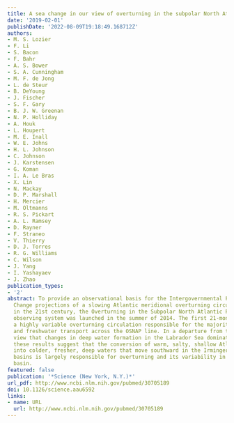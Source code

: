 ```yaml
---
title: A sea change in our view of overturning in the subpolar North Atlantic.
date: '2019-02-01'
publishDate: '2022-08-09T19:18:49.168712Z'
authors:
- M. S. Lozier
- F. Li
- S. Bacon
- F. Bahr
- A. S. Bower
- S. A. Cunningham
- M. F. de Jong
- L. de Steur
- B. DeYoung
- J. Fischer
- S. F. Gary
- B. J. W. Greenan
- N. P. Holliday
- A. Houk
- L. Houpert
- M. E. Inall
- W. E. Johns
- H. L. Johnson
- C. Johnson
- J. Karstensen
- G. Koman
- I. A. Le Bras
- X. Lin
- N. Mackay
- D. P. Marshall
- H. Mercier
- M. Oltmanns
- R. S. Pickart
- A. L. Ramsey
- D. Rayner
- F. Straneo
- V. Thierry
- D. J. Torres
- R. G. Williams
- C. Wilson
- J. Yang
- I. Yashayaev
- J. Zhao
publication_types:
- '2'
abstract: To provide an observational basis for the Intergovernmental Panel on Climate
  Change projections of a slowing Atlantic meridional overturning circulation (MOC)
  in the 21st century, the Overturning in the Subpolar North Atlantic Program (OSNAP)
  observing system was launched in the summer of 2014. The first 21-month record reveals
  a highly variable overturning circulation responsible for the majority of the heat
  and freshwater transport across the OSNAP line. In a departure from the prevailing
  view that changes in deep water formation in the Labrador Sea dominate MOC variability,
  these results suggest that the conversion of warm, salty, shallow Atlantic waters
  into colder, fresher, deep waters that move southward in the Irminger and Iceland
  basins is largely responsible for overturning and its variability in the subpolar
  basin.
featured: false
publication: '*Science (New York, N.Y.)*'
url_pdf: http://www.ncbi.nlm.nih.gov/pubmed/30705189
doi: 10.1126/science.aau6592
links:
- name: URL
  url: http://www.ncbi.nlm.nih.gov/pubmed/30705189
---
```


